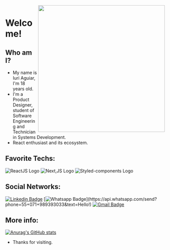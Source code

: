 <img align="right" width="400" height="400" src="https://images.vexels.com/media/users/3/152639/isolated/preview/506b575739e90613428cdb399175e2c8-space-astronaut-cartoon-by-vexels.png">


# Welcome!

## Who am I?
- My name is Iuri Aguiar, I'm 18 years old.
- I'm a Product Designer, student of Software Engineering and Technician in Systems Development.
- React enthusiast and its ecosystem.

## Favorite Techs:
![ReactJS Logo](https://img.shields.io/twitter/url?color=purple&label=ReactJS&logo=react&logoColor=61DAFB&style=social&url=https://www.linkedin.com/in/iuriaguiarr/)
![Next,JS Logo](https://img.shields.io/twitter/url?color=purple&label=Next.JS&logo=next.js&logoColor=black&style=social&url=https://www.linkedin.com/in/iuriaguiarr/)
![Styled-components Logo](https://img.shields.io/twitter/url?color=purple&label=Styled-components&logo=styled-components&logoColor=DB7093&style=social&url=https://www.linkedin.com/in/iuriaguiarr/)

## Social Networks:
[![Linkedin Badge](https://img.shields.io/badge/-LinkedIn-blue?style=flat-square&logo=Linkedin&logoColor=white&link=https://www.linkedin.com/in/iuriaguiarr/)](https://www.linkedin.com/in/iuriaguiarr/)
[![Whatsapp Badge](https://img.shields.io/badge/-Whatsapp-4CA143?style=flat-square&labelColor=4CA143&logo=whatsapp&logoColor=white&link=https://api.whatsapp.com/send?phone=55+071+989393033&text=Hello!)](https://api.whatsapp.com/send?phone=55+071+989393033&text=Hello!)
[![Gmail Badge](https://img.shields.io/badge/-Gmail-c14438?style=flat-square&logo=Gmail&logoColor=white&link=mailto:iuri.aguiarr@gmail.com)](mailto:iuri.aguiarr@gmail.com)

## More info:
[![Anurag's GitHub stats](https://github-readme-stats.vercel.app/api?username=iuriaguiarr&count_private=true&show_icons=true&theme=radical)](https://github.com/anuraghazra/github-readme-stats)

- Thanks for visiting. 
  
